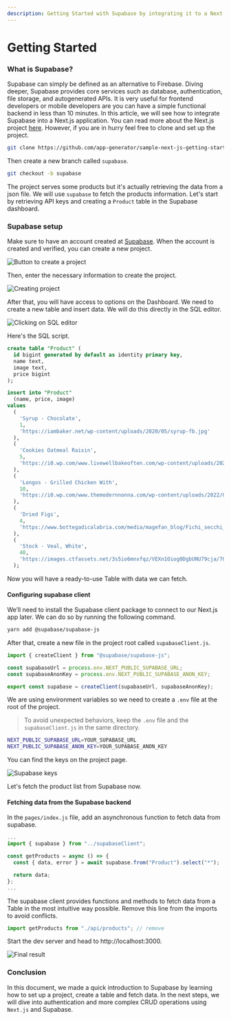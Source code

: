 ```yaml
---
description: Getting Started with Supabase by integrating it to a Next.js application
---
```


# Getting Started

### What is Supabase?

Supabase can simply be defined as an alternative to Firebase. Diving deeper, Supabase provides core services such as database, authentication, file storage, and autogenerated APIs. It is very useful for frontend developers or mobile developers are you can have a simple functional backend in less than 10 minutes. In this article, we will see how to integrate Supabase into a Next.js application. You can read more about the Next.js project [here](https://docs.appseed.us/technologies/next-js). However, if you are in hurry feel free to clone and set up the project.

```bash
git clone https://github.com/app-generator/sample-next-js-getting-started.git
```

Then create a new branch called `supabase`.

```bash
git checkout -b supabase
```

The project serves some products but it's actually retrieving the data from a json file. We will use `supabase` to fetch the products information. Let's start by retrieving API keys and creating a `Product` table in the Supabase dashboard.

### Supabase setup

Make sure to have an account created at [Supabase](https://supabase.com/). When the account is created and verified, you can create a new project.

![Button to create a project](https://cdn.hashnode.com/res/hashnode/image/upload/v1661551263108/iHHh-62NO.png)

Then, enter the necessary information to create the project.

![Creating project](https://cdn.hashnode.com/res/hashnode/image/upload/v1661551086043/5-hZbp\_iv.png)

After that, you will have access to options on the Dashboard. We need to create a new table and insert data. We will do this directly in the SQL editor.

![Clicking on SQL editor](https://cdn.hashnode.com/res/hashnode/image/upload/v1661551294621/wmRIa48v9.png)

Here's the SQL script.

```sql
create table "Product" (
  id bigint generated by default as identity primary key,
  name text,
  image text,
  price bigint
);

insert into "Product"
  (name, price, image)
values
  (
    'Syrup - Chocolate',
    1,
    'https://iambaker.net/wp-content/uploads/2020/05/syrup-fb.jpg'
  ),
  (
    'Cookies Oatmeal Raisin',
    5,
    'https://i0.wp.com/www.livewellbakeoften.com/wp-content/uploads/2020/08/Oatmeal-Raisin-Cookies-9.jpg'
  ),
  (
    'Longos - Grilled Chicken With',
    10,
    'https://i0.wp.com/www.themodernnonna.com/wp-content/uploads/2022/04/Easiest-2-Ingredient-Baked-Chicken.jpeg'
  ),
  (
    'Dried Figs',
    4,
    'https://www.bottegadicalabria.com/media/magefan_blog/Fichi_secchi_1200X800.jpg'
  ),
  (
    'Stock - Veal, White',
    40,
    'https://images.ctfassets.net/3s5io6mnxfqz/VEXn1Oiog0DgbUNU79cja/7016c63c031ee03abfb57548c5c10af4/AdobeStock_214296869.jpeg'
  );
```

Now you will have a ready-to-use Table with data we can fetch.

#### Configuring supabase client

We’ll need to install the Supabase client package to connect to our Next.js app later. We can do so by running the following command.

```bash
yarn add @supabase/supabase-js
```

After that, create a new file in the project root called `supabaseClient.js`.

```js
import { createClient } from "@supabase/supabase-js";

const supabaseUrl = process.env.NEXT_PUBLIC_SUPABASE_URL;
const supabaseAnonKey = process.env.NEXT_PUBLIC_SUPABASE_ANON_KEY;

export const supabase = createClient(supabaseUrl, supabaseAnonKey);
```

We are using environment variables so we need to create a `.env` file at the root of the project.

> To avoid unexpected behaviors, keep the `.env` file and the `supabaseClient.js` in the same directory.

```bash
NEXT_PUBLIC_SUPABASE_URL=YOUR_SUPABASE_URL
NEXT_PUBLIC_SUPABASE_ANON_KEY=YOUR_SUPABASE_ANON_KEY
```

You can find the keys on the project page.

![Supabase keys](https://cdn.hashnode.com/res/hashnode/image/upload/v1661552218197/CNfdaHPA9.png)

Let's fetch the product list from Supabase now.

#### Fetching data from the Supabase backend

In the `pages/index.js` file, add an asynchronous function to fetch data from supabase.

```js
...
import { supabase } from "../supabaseClient";

const getProducts = async () => {
  const { data, error } = await supabase.from("Product").select("*");

  return data;
};
...
```

The supabase client provides functions and methods to fetch data from a Table in the most intuitive way possible. Remove this line from the imports to avoid conflicts.

```js
import getProducts from "./api/products"; // remove
```

Start the dev server and head to http://localhost:3000.

![Final result](https://cdn.hashnode.com/res/hashnode/image/upload/v1661552557611/MhwEDDe1M.png)

### Conclusion

In this document, we made a quick introduction to Supabase by learning how to set up a project, create a table and fetch data. In the next steps, we will dive into authentication and more complex CRUD operations using `Next.js` and Supabase.
